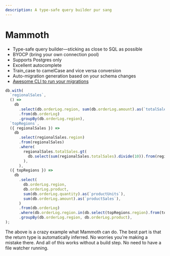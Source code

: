 ```yaml
---
description: A type-safe query builder pur sang
---
```


# Mammoth

* Type-safe query builder—sticking as close to SQL as possible
* BYOCP \(bring your own connection pool\)
* Supports Postgres only
* Excellent autocomplete
* Train\_case to camelCase and vice versa conversion
* Auto-migration generation based on your schema changes
* [Awesome CLI to run your migrations](https://github.com/ff00ff/mammoth-cli)

```typescript
db.with(
  `regionalSales`,
  () =>
    db
      .select(db.orderLog.region, sum(db.orderLog.amount).as(`totalSales`))
      .from(db.orderLog)
      .groupBy(db.orderLog.region),
  `topRegions`,
  ({ regionalSales }) =>
    db
      .select(regionalSales.region)
      .from(regionalSales)
      .where(
        regionalSales.totalSales.gt(
          db.select(sum(regionalSales.totalSales).divide(10)).from(regionalSales),
        ),
      ),
  ({ topRegions }) =>
    db
      .select(
        db.orderLog.region,
        db.orderLog.product,
        sum(db.orderLog.quantity).as(`productUnits`),
        sum(db.orderLog.amount).as(`productSales`),
      )
      .from(db.orderLog)
      .where(db.orderLog.region.in(db.select(topRegions.region).from(topRegions)))
      .groupBy(db.orderLog.region, db.orderLog.product),
);
```

The above is a crazy example what Mammoth can do. The best part is that the return type is automatically inferred. No worries you're making a mistake there. And all of this works without a build step. No need to have a file watcher running.

